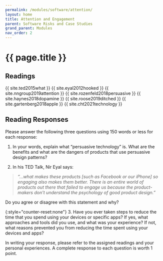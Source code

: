 ```yaml
---
permalink: /modules/software/attention/
layout: home
title: Attention and Engagement
parent: Software Risks and Case Studies
grand_parent: Modules
nav_order: 2
---
```


# {{ page.title }}

<h2 class="text-delta">Readings</h2>
{{ site.ted2015what }}
{{ site.eyal2012hooked }}
{{ site.nngroup2019attention }}
{{ site.rozenfeld2018persuasive }}
{{ site.haynes2018dopamine }}
{{ site.roose2019ditched }}
{{ site.gartenberg2018apple }}
{{ site.cht2021technology }}

<h2 class="text-delta">Reading Responses</h2>
Please answer the following three questions using 150 words or less for each response:

1. In your words, explain what “persuasive technology” is. What are the benefits and what are the dangers of products that use persuasive design patterns?

2. In his TED Talk, Nir Eyal says: 
>*“…what makes these products [such as Facebook or our iPhone] so engaging also makes them better. There is an entire world of products out there that failed to engage us because the product-makers don’t understand the psychology of good product design.”* 

Do you agree or disagree with this statement and why? 

{:style="counter-reset:none"}
3. Have you ever taken steps to reduce the time that you spend using your devices or specific apps? If yes, what approaches and tools did you use, and what was your experience? If not, what reasons prevented you from reducing the time spent using your devices and apps?

In writing your response, please refer to the assigned readings and your personal experiences. A complete response to each question is worth 1 point. 